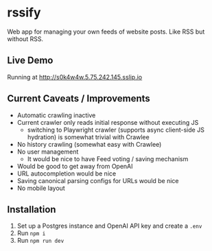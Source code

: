 # rssify

Web app for managing your own feeds of website posts. Like RSS but without RSS.

## Live Demo
Running at http://s0k4w4w.5.75.242.145.sslip.io

## Current Caveats / Improvements
- Automatic crawling inactive
- Current crawler only reads initial response without executing JS
  - switching to Playwright crawler (supports async client-side JS hydration) is somewhat trivial with Crawlee
- No history crawling
(somewhat easy with Crawlee)
- No user management 
  - It would be nice to have Feed voting / saving mechanism
- Would be good to get away from OpenAI
- URL autocompletion would be nice
- Saving canonical parsing configs for URLs would be nice
- No mobile layout

## Installation
1. Set up a Postgres instance and OpenAI API key and create a `.env`
2. Run `npm i`
3. Run `npm run dev`
